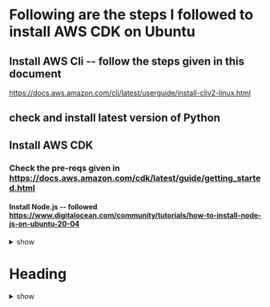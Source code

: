 # Following are the steps I followed to install AWS CDK on Ubuntu
## Install AWS Cli -- follow the steps given in this document
https://docs.aws.amazon.com/cli/latest/userguide/install-cliv2-linux.html

## check and install latest version of Python

## Install AWS CDK
### Check the pre-reqs given in https://docs.aws.amazon.com/cdk/latest/guide/getting_started.html
#### Install Node.js -- followed https://www.digitalocean.com/community/tutorials/how-to-install-node-js-on-ubuntu-20-04
<details><summary>show</summary>
<p>
  
```bash
sudo apt update
sudo apt install nodejs
nodejs -v
# Install npm #
sudo apt install npm
# configure aws user profile
aws confgure --profile vgiri
# Install PIP and Virtualenv
  sudo python3 -m pip install --user virtualenv  
```
</p>
</details>

# Heading
<details><summary>show</summary>
<p>
  
```bash
#Solution here.....
#Install python > 3.6
brew install python
python3 --version

#Install node from the node.js website
https://nodejs.org/en/download/
node --version

#Install aws-cdk
npm install -g aws-cdk

#Check version installed
cdk --version

https://github.com/aws-samples/aws-cdk-examples
```
</p>
</details>

